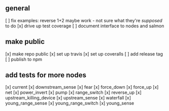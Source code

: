 ## general
[ ] fix examples: reverse 1+2 maybe work - not sure what they're _supposed_ to do
[x] drive up test coverage
[ ] document interface to nodes and salmon

## make public
[x] make repo public
[x] set up travis
[x] set up coveralls
[ ] add release tag
[ ] publish to npm

## add tests for more nodes
[x] current
[x] downstream_sense
[x] fear
[x] force_down
[x] force_up
[x] net
[x] power_invert
[x] pump
[x] range_switch
[x] reverse_up
[x] upstream_killing_device
[x] upstream_sense
[x] waterfall
[x] young_range_sense
[x] young_range_switch
[x] young_sense

